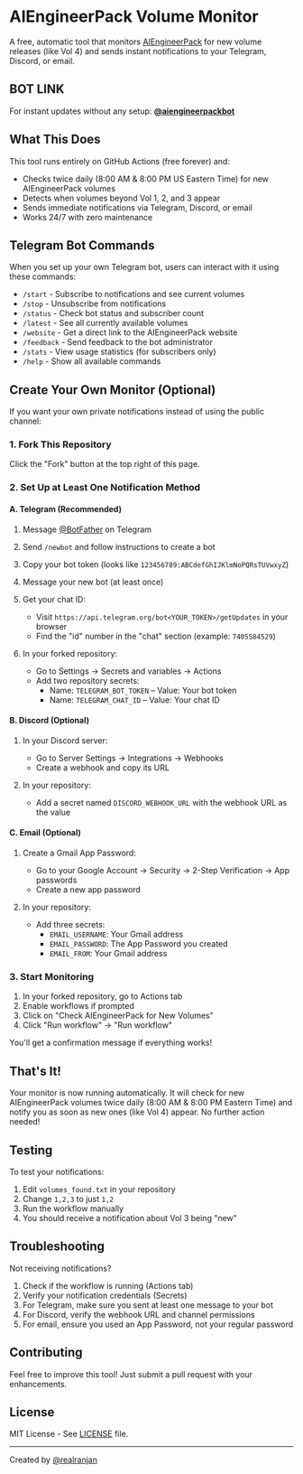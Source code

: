 # AIEngineerPack Volume Monitor

A free, automatic tool that monitors [AIEngineerPack](https://www.aiengineerpack.com/) for new volume releases (like Vol 4) and sends instant notifications to your Telegram, Discord, or email.

## BOT LINK 

For instant updates without any setup:
**[@aiengineerpackbot](t.me/aiengineerpackbot)**

## What This Does

This tool runs entirely on GitHub Actions (free forever) and:

- Checks twice daily (8:00 AM & 8:00 PM US Eastern Time) for new AIEngineerPack volumes
- Detects when volumes beyond Vol 1, 2, and 3 appear
- Sends immediate notifications via Telegram, Discord, or email
- Works 24/7 with zero maintenance

## Telegram Bot Commands

When you set up your own Telegram bot, users can interact with it using these commands:

- `/start` - Subscribe to notifications and see current volumes
- `/stop` - Unsubscribe from notifications
- `/status` - Check bot status and subscriber count
- `/latest` - See all currently available volumes
- `/website` - Get a direct link to the AIEngineerPack website
- `/feedback` - Send feedback to the bot administrator
- `/stats` - View usage statistics (for subscribers only)
- `/help` - Show all available commands

## Create Your Own Monitor (Optional)

If you want your own private notifications instead of using the public channel:

### 1. Fork This Repository

Click the "Fork" button at the top right of this page.

### 2. Set Up at Least One Notification Method

#### A. Telegram (Recommended)

1. Message [@BotFather](https://t.me/BotFather) on Telegram
2. Send `/newbot` and follow instructions to create a bot
3. Copy your bot token (looks like `123456789:ABCdefGhIJKlmNoPQRsTUVwxyZ`)
4. Message your new bot (at least once)
5. Get your chat ID:
   - Visit `https://api.telegram.org/bot<YOUR_TOKEN>/getUpdates` in your browser
   - Find the "id" number in the "chat" section (example: `7405584529`)

6. In your forked repository:
   - Go to Settings → Secrets and variables → Actions
   - Add two repository secrets:
     - Name: `TELEGRAM_BOT_TOKEN` – Value: Your bot token
     - Name: `TELEGRAM_CHAT_ID` – Value: Your chat ID

#### B. Discord (Optional)

1. In your Discord server:
   - Go to Server Settings → Integrations → Webhooks
   - Create a webhook and copy its URL
   
2. In your repository:
   - Add a secret named `DISCORD_WEBHOOK_URL` with the webhook URL as the value

#### C. Email (Optional)

1. Create a Gmail App Password:
   - Go to your Google Account → Security → 2-Step Verification → App passwords
   - Create a new app password

2. In your repository:
   - Add three secrets:
     - `EMAIL_USERNAME`: Your Gmail address
     - `EMAIL_PASSWORD`: The App Password you created
     - `EMAIL_FROM`: Your Gmail address

### 3. Start Monitoring

1. In your forked repository, go to Actions tab
2. Enable workflows if prompted
3. Click on "Check AIEngineerPack for New Volumes"
4. Click "Run workflow" → "Run workflow"

You'll get a confirmation message if everything works!

## That's It!

Your monitor is now running automatically. It will check for new AIEngineerPack volumes twice daily (8:00 AM & 8:00 PM Eastern Time) and notify you as soon as new ones (like Vol 4) appear. No further action needed!

## Testing

To test your notifications:
1. Edit `volumes_found.txt` in your repository
2. Change `1,2,3` to just `1,2`
3. Run the workflow manually
4. You should receive a notification about Vol 3 being "new"

## Troubleshooting

Not receiving notifications?

1. Check if the workflow is running (Actions tab)
2. Verify your notification credentials (Secrets)
3. For Telegram, make sure you sent at least one message to your bot
4. For Discord, verify the webhook URL and channel permissions
5. For email, ensure you used an App Password, not your regular password

## Contributing

Feel free to improve this tool! Just submit a pull request with your enhancements.

## License

MIT License - See [LICENSE](LICENSE) file.

---

Created by [@realranjan](https://github.com/realranjan) 
